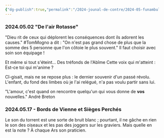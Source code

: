 ```yaml
---
{"dg-publish":true,"permalink":"/2024-jounal-de-contre/2024-05-funambule-sans-filet/","created":"2024-12-16T13:46:37.260+01:00","updated":"2024-05-26T05:36:49.281+02:00"}
---
```


### 2024.05.02 "De l'air Rotasse"

"Dieu rit de ceux qui déplorent les conséquences dont ils adorent les causes."
#TomMogno a dit : "On n'est pas grand chose de plus que la somme des 5 personne que l'on côtoie le plus souvent." Il faut choisir avec soin son équipage !

Et même si tout s'éteint...
Des tréfonds de l'Abîme
Cette voix qui m'atteint :
Est-ce toi qui m'anime ?

Cî-gisait, mais ne se repose plus : le dernier souvenir d'un passé révolu.
L'enfant, du fond des limbes où je l'ai relégué, n'a pas voulu partir sans lui.

"L'amour, c'est quand on rencontre quelqu'un qui vous donne de **vos** nouvelles." André Breton

### 2024.05.17 - Bords de Vienne et Sièges Perchés

Le son du torrent est une sorte de bruit blanc ; pourtant, il ne gâche en rien le son des oiseaux et les pas des joggers sur les graviers. Mais quelle en est la note ?
À chaque Ars son praticien.